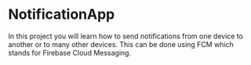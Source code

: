 # NotificationApp

In this project you will learn how to send notifications from one device to another or to many other devices. This can be done using FCM which stands for Firebase Cloud Messaging.

